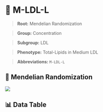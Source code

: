 # 🧪 M-LDL-L

> **Root:** Mendelian Randomization

> **Group:** Concentration  

> **Subgroup:** LDL

> **Phenotype:** Total-Lipids in Medium LDL  

> **Abbreviations:** `M-LDL-L`

## 🧬 Mendelian Randomization  

<img src="/MR/Figures/Inverse/MhengxianLDLhengxianL.png"/>


## 📊 Data Table


<CsvTableMRI src="/MR_Data/Inverse/MhengxianLDLhengxianL.csv"/>
